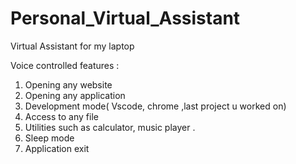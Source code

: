 # Personal_Virtual_Assistant
Virtual Assistant for my laptop

Voice controlled features :

1. Opening any website 
2. Opening any application
3. Development mode( Vscode, chrome ,last project u worked on)
4. Access to any file
5. Utilities such as calculator, music player .
6. Sleep mode
7. Application exit
